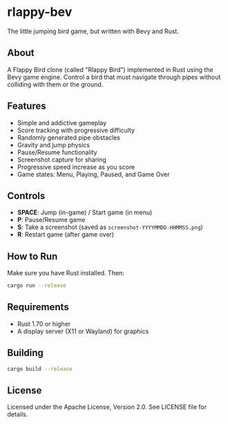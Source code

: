 # rlappy-bev
The little jumping bird game, but written with Bevy and Rust.

## About
A Flappy Bird clone (called "Rlappy Bird") implemented in Rust using the Bevy game engine. Control a bird that must navigate through pipes without colliding with them or the ground.

## Features
- Simple and addictive gameplay
- Score tracking with progressive difficulty
- Randomly generated pipe obstacles
- Gravity and jump physics
- Pause/Resume functionality
- Screenshot capture for sharing
- Progressive speed increase as you score
- Game states: Menu, Playing, Paused, and Game Over

## Controls
- **SPACE**: Jump (in-game) / Start game (in menu)
- **P**: Pause/Resume game
- **S**: Take a screenshot (saved as `screenshot-YYYYMMDD-HHMMSS.png`)
- **R**: Restart game (after game over)

## How to Run
Make sure you have Rust installed. Then:

```bash
cargo run --release
```

## Requirements
- Rust 1.70 or higher
- A display server (X11 or Wayland) for graphics

## Building
```bash
cargo build --release
```

## License
Licensed under the Apache License, Version 2.0. See LICENSE file for details.
